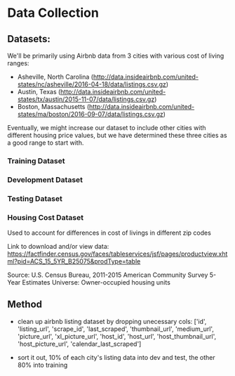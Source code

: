 # Data Collection

## Datasets:

We'll be primarily using Airbnb data from 3 cities with various cost of living ranges: 
  - Asheville, North Carolina (http://data.insideairbnb.com/united-states/nc/asheville/2016-04-18/data/listings.csv.gz)
  - Austin, Texas (http://data.insideairbnb.com/united-states/tx/austin/2015-11-07/data/listings.csv.gz)
  - Boston, Massachusetts (http://data.insideairbnb.com/united-states/ma/boston/2016-09-07/data/listings.csv.gz)
  
Eventually, we might increase our dataset to include other cities with different housing price values, but we have determined these three cities as a good range to start with.

### Training Dataset


### Development Dataset


### Testing Dataset


### Housing Cost Dataset
Used to account for differences in cost of livings in different zip codes

Link to download and/or view data: https://factfinder.census.gov/faces/tableservices/jsf/pages/productview.xhtml?pid=ACS_15_5YR_B25075&prodType=table

Source: U.S. Census Bureau, 2011-2015 American Community Survey 5-Year Estimates
Universe: Owner-occupied housing units

## Method

- clean up airbnb listing dataset by dropping unecessary cols:
  ['id', 'listing_url', 'scrape_id', 'last_scraped', 'thumbnail_url', 'medium_url', 'picture_url', 'xl_picture_url', 'host_id', 'host_url', 'host_thumbnail_url', 'host_picture_url', 'calendar_last_scraped']
  
 - sort it out, 10% of each city's listing data into dev and test, the other 80% into training
 
 
